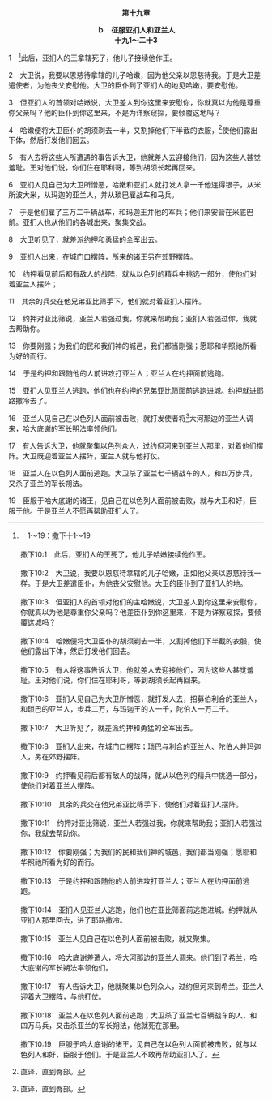 <p style="text-align:center;font-weight:bold;">第十九章</p>

<p style="text-align:center;font-weight:bold;">ｂ　征服亚扪人和亚兰人<br>十九1～二十3</p>

1　[^a]此后，亚扪人的王拿辖死了，他儿子接续他作王。

[^a]:　1～19：撒下十1～19<br><br>撒下10:1　此后，亚扪人的王死了，他儿子哈嫩接续他作王。<br><br>撒下10:2　大卫说，我要以恩慈待拿辖的儿子哈嫩，正如他父亲以恩慈待我一样。于是大卫差遣臣仆，为他丧父安慰他。大卫的臣仆到了亚扪人的地。<br><br>撒下10:3　但亚扪人的首领对他们的主哈嫩说，大卫差人到你这里来安慰你，你就真以为他是尊重你父亲吗？他差臣仆到你这里来，不是为详察窥探，要倾覆这城吗？<br><br>撒下10:4　哈嫩便将大卫臣仆的胡须剃去一半，又割掉他们下半截的衣服，使他们露出下体，然后打发他们回去。<br><br>撒下10:5　有人将这事告诉大卫，他就差人去迎接他们，因为这些人甚觉羞耻。王对他们说，你们住在耶利哥，等到胡须长起再回来。<br><br>撒下10:6　亚扪人见自己为大卫所憎恶，就打发人去，招募伯利合的亚兰人，和琐巴的亚兰人，步兵二万，与玛迦王的人一千，陀伯人一万二千。<br><br>撒下10:7　大卫听见了，就差派约押和勇猛的全军出去。<br><br>撒下10:8　亚扪人出来，在城门口摆阵；琐巴与利合的亚兰人、陀伯人并玛迦人，另在郊野摆阵。<br><br>撒下10:9　约押看见前后都有敌人的战阵，就从以色列的精兵中挑选一部分，使他们对着亚兰人摆阵。<br><br>撒下10:10　其余的兵交在他兄弟亚比筛手下，使他们对着亚扪人摆阵。<br><br>撒下10:11　约押对亚比筛说，亚兰人若强过我，你就来帮助我；亚扪人若强过你，我就去帮助你。<br><br>撒下10:12　你要刚强；为我们的民和我们神的城邑，我们都当刚强；愿耶和华照祂所看为好的而行。<br><br>撒下10:13　于是约押和跟随他的人前进攻打亚兰人；亚兰人在约押面前逃跑。<br><br>撒下10:14　亚扪人见亚兰人逃跑，他们也在亚比筛面前逃跑进城。约押就从亚扪人那里回去，进了耶路撒冷。<br><br>撒下10:15　亚兰人见自己在以色列人面前被击败，就又聚集。<br><br>撒下10:16　哈大底谢差遣人，将大河那边的亚兰人调来。他们到了希兰，哈大底谢的军长朔法率领他们。<br><br>撒下10:17　有人告诉大卫，他就聚集以色列众人，过约但河来到希兰。亚兰人迎着大卫摆阵，与他打仗。<br><br>撒下10:18　亚兰人在以色列人面前逃跑；大卫杀了亚兰七百辆战车的人，和四万马兵，又击杀亚兰的军长朔法，他就死在那里。<br><br>撒下10:19　臣服于哈大底谢的诸王，见自己在以色列人面前被击败，就与以色列人和好，臣服于他们。于是亚兰人不敢再帮助亚扪人了。

2　大卫说，我要以恩慈待拿辖的儿子哈嫩，因为他父亲以恩慈待我。于是大卫差遣使者，为他丧父安慰他。大卫的臣仆到了亚扪人的地见哈嫩，要安慰他。

3　但亚扪人的首领对哈嫩说，大卫差人到你这里来安慰你，你就真以为他是尊重你父亲吗？他的臣仆到你这里来，不是为详察窥探，要倾覆这地吗？

4　哈嫩便将大卫臣仆的胡须剃去一半，又割掉他们下半截的衣服，[^1]使他们露出下体，然后打发他们回去。

[^1]:直译，直到臀部。

5　有人去将这些人所遭遇的事告诉大卫，他就差人去迎接他们，因为这些人甚觉羞耻。王对他们说，你们住在耶利哥，等到胡须长起再回来。

6　亚扪人见自己为大卫所憎恶，哈嫩和亚扪人就打发人拿一千他连得银子，从米所波大米，从玛迦的亚兰人，并从琐巴雇战车和马兵。

7　于是他们雇了三万二千辆战车，和玛迦王并他的军兵；他们来安营在米底巴前。亚扪人也从他们的各城出来，聚集交战。

8　大卫听见了，就差派约押和勇猛的全军出去。

9　亚扪人出来，在城门口摆阵，所来的诸王另在郊野摆阵。

10　约押看见前后都有敌人的战阵，就从以色列的精兵中挑选一部分，使他们对着亚兰人摆阵；

11　其余的兵交在他兄弟亚比筛手下，他们就对着亚扪人摆阵。

12　约押对亚比筛说，亚兰人若强过我，你就来帮助我；亚扪人若强过你，我就去帮助你。

13　你要刚强；为我们的民和我们神的城邑，我们都当刚强；愿耶和华照祂所看为好的而行。

14　于是约押和跟随他的人前进攻打亚兰人；亚兰人在约押面前逃跑。

15　亚扪人见亚兰人逃跑，他们也在约押的兄弟亚比筛面前逃跑进城。约押就进耶路撒冷去了。

16　亚兰人见自己在以色列人面前被击败，就打发使者将[^1]大河那边的亚兰人调来，哈大底谢的军长朔法率领他们。

[^1]:即幼发拉底河。

17　有人告诉大卫，他就聚集以色列众人，过约但河来到亚兰人那里，对着他们摆阵。大卫既迎着亚兰人摆阵，亚兰人就与他打仗。

18　亚兰人在以色列人面前逃跑。大卫杀了亚兰七千辆战车的人，和四万步兵，又杀了亚兰的军长朔法。

19　臣服于哈大底谢的诸王，见自己在以色列人面前被击败，就与大卫和好，臣服于他。于是亚兰人不愿再帮助亚扪人了。
